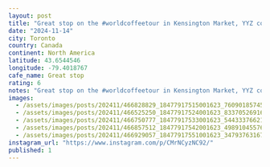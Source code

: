 ```yaml
---
layout: post
title: "Great stop on the #worldcoffeetour in Kensington Market, YYZ continues to be amazing."
date: "2024-11-14"
city: Toronto
country: Canada
continent: North America
latitude: 43.6544546
longitude: -79.4018767
cafe_name: Great stop
rating: 6
notes: "Great stop on the #worldcoffeetour in Kensington Market, YYZ continues to be amazing."
images:
  - /assets/images/posts/202411/466828829_18477917515001623_7609018574565622836_n_17846119977334634.jpg
  - /assets/images/posts/202411/466525250_18477917524001623_8337052691611178070_n_18118505878407994.jpg
  - /assets/images/posts/202411/466750777_18477917533001623_5443337662172147727_n_18043555537927548.jpg
  - /assets/images/posts/202411/466857512_18477917542001623_4989104557680714345_n_18038523098193765.jpg
  - /assets/images/posts/202411/466929057_18477917551001623_3479376316719024249_n_17925807227976142.jpg
instagram_url: "https://www.instagram.com/p/CMrNCyzNC92/"
published: 1
---
```

